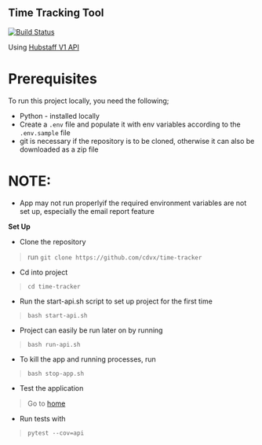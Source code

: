 ## Time Tracking Tool

[![Build Status](https://travis-ci.org/cdvx/time-tracker.svg?branch=master)](https://travis-ci.org/cdvx/time-tracker)

Using [Hubstaff V1 API](https://api.hubstaff.com/v1/)

# Prerequisites
To run this project locally, you need the following;
- Python - installed locally
- Create a `.env` file and populate it with env variables according to the `.env.sample` file
- git is necessary if the repository is to be cloned, otherwise it can also be downloaded as a zip file

# NOTE:
- App may not run properlyif the required environment variables are not set up, especially the email report feature

**Set Up**
- Clone the repository 
> run `git clone https://github.com/cdvx/time-tracker`

- Cd into project
> `cd time-tracker`

- Run the start-api.sh script to set up project for the first time
> `bash start-api.sh`

- Project can easily be run later on by running
> `bash run-api.sh`

- To kill the app and running processes, run
> `bash stop-app.sh`

- Test the application 
> Go to [home](http://127.0.0.1:5000/)

- Run tests with 
> `pytest --cov=api`



